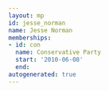 ```yaml
---
layout: mp
id: jesse_norman
name: Jesse Norman
memberships:
- id: con
  name: Conservative Party
  start: '2010-06-08'
  end: 
autogenerated: true
---
```

